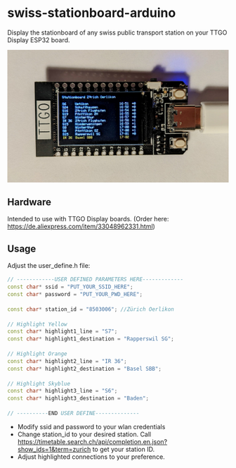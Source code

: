 # swiss-stationboard-arduino

Display the stationboard of any swiss public transport station on your TTGO Display ESP32 board.

![Photo of Board with code running](media/in-action.jpg)

## Hardware
Intended to use with TTGO Display boards. (Order here: https://de.aliexpress.com/item/33048962331.html)

## Usage
Adjust the user_define.h file:
```c++
// ------------USER DEFINED PARAMETERS HERE-------------
const char* ssid = "PUT_YOUR_SSID_HERE";           
const char* password = "PUT_YOUR_PWD_HERE";

const char* station_id = "8503006"; //Zürich Oerlikon

// Highlight Yellow
const char* highlight1_line = "S7";
const char* highlight1_destination = "Rapperswil SG";

// Highlight Orange
const char* highlight2_line = "IR 36";
const char* highlight2_destination = "Basel SBB";

// Highlight Skyblue
const char* highlight3_line = "S6";
const char* highlight3_destination = "Baden";

// ----------END USER DEFINE--------------
```
- Modify ssid and password to your wlan credentials
- Change station_id to your desired station. Call https://timetable.search.ch/api/completion.en.json?show_ids=1&term=zurich to get your station ID.
- Adjust highlighted connections to your preference. 
